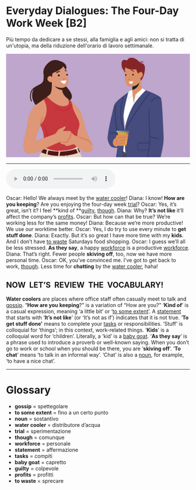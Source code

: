 # Everyday Dialogues: The Four-Day Work Week   [B2]

Più tempo da dedicare a se stessi, alla famiglia e agli amici: non si tratta di un'utopia, ma della riduzione dell'orario di lavoro settimanale.

![](Everyday%20Dialogues%20The%20Four-Day%20Work%20Week.jpg)

--------------

<div>
<audio controls autoplay>
    <source src="https:/raw.githubusercontent.com/dartie/speakup/main/2023-09/Everyday%20Dialogues%20The%20Four-Day%20Work%20Week.mp3" type="audio/mpeg">
</audio>
</div>


Oscar: Hello! We always meet by the [water cooler](## "distributore d’acqua")!
Diana: I know! **How are you keeping**? Are you enjoying the four-day week [trial](## "sperimentazione")?
Oscar: Yes, it’s great, isn’t it? I feel **kind of **[guilty](## "colpevole"), [though](## "comunque").
Diana: Why? **It’s not like** it’ll affect the company’s [profits](## "profitti").
Oscar: But how can that be true? We’re working less for the same money!
Diana: Because we’re more productive! We use our worktime better.
Oscar: Yes, I do try to use every minute to **get stuff done**.
Diana: Exactly. But it’s so great I have more time with my **kids**. And I don’t have [to waste](## "sprecare") Saturdays food shopping.
Oscar: I guess we’ll all be less stressed. **As they say**, a happy [workforce](## "personale") is a productive [workforce](## "personale").
Diana: That’s right. Fewer people **skiving off**, too, now we have more personal time.
Oscar: OK, you’ve convinced me. I’ve got to get back to work, [though](## "comunque"). Less time for **chatting** by the [water cooler](## "distributore d’acqua"), haha!

## NOW  LET’S  REVIEW  THE  VOCABULARY!
**Water coolers** are places where office staff often casually meet to talk and [gossip](## "spettegolare").
“**How are you keeping**?” is a variation of “How are you?”
‘**Kind of**’ is a casual expression, meaning ‘a little bit’ or ‘[to some extent](## "fino a un certo punto")’.
A [statement](## "affermazione") that starts with ‘**It’s not like**’ (or ‘It’s not as if’) indicates that it is not true.
‘**To get stuff done’** means to complete your [tasks](## "compiti") or responsibilities. ‘Stuff’ is colloquial for ‘things’; in this context, work-related things.
‘**Kids**’ is a colloquial word for ‘children’. Literally, a ‘kid’ is a [baby goat](## "capretto").
‘**As they say**’ is a phrase used to introduce a proverb or well-known saying.
When you don’t go to work or school when you should be there, you are ‘**skiving off**’.
‘**To chat**’ means ‘to talk in an informal way’. ‘Chat’ is also a [noun](## "sostantivo"), for example, ‘to have a nice chat’.

--------------

<div style = "display:block; clear:both; page-break-after:always;"></div>

# Glossary
* **gossip** = spettegolare
* **to some extent** = fino a un certo punto
* **noun** = sostantivo
* **water cooler** = distributore d’acqua
* **trial** = sperimentazione
* **though** = comunque
* **workforce** = personale
* **statement** = affermazione
* **tasks** = compiti
* **baby goat** = capretto
* **guilty** = colpevole
* **profits** = profitti
* **to waste** = sprecare
